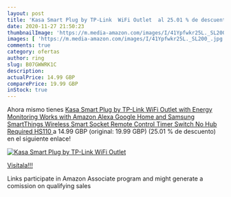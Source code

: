 ```yaml
---
layout: post
title: 'Kasa Smart Plug by TP-Link  WiFi Outlet  al 25.01 % de descuento'
date: 2020-11-27 21:50:23
thumbnailImage: 'https://m.media-amazon.com/images/I/41Ypfwkr25L._SL200_.jpg'
images: [ 'https://m.media-amazon.com/images/I/41Ypfwkr25L._SL200_.jpg' ]
comments: true
category: ofertas
author: ring
slug: B07GWWRK1C
description:
actualPrice: 14.99 GBP
comparePrice: 19.99 GBP
inStock: true
---
```


Ahora mismo tienes [Kasa Smart Plug by TP-Link  WiFi Outlet with Energy Monitoring  Works with Amazon Alexa  Google Home and Samsung SmartThings  Wireless Smart Socket Remote Control Timer Switch  No Hub Required HS110 ](https://www.amazon.co.uk/dp/B07GWWRK1C/?tag=tolees0a-21) a 14.99 GBP (original: 19.99 GBP) (25.01 %  de descuento) en el siguiente enlace!

[![Kasa Smart Plug by TP-Link  WiFi Outlet ](https://m.media-amazon.com/images/I/41Ypfwkr25L._SL200_.jpg)](https://www.amazon.co.uk/dp/B07GWWRK1C/?tag=tolees0a-21)

[Visítala!!!](https://www.amazon.co.uk/dp/B07GWWRK1C/?tag=tolees0a-21)

Links participate in Amazon Associate program and might generate a comission on qualifying sales
